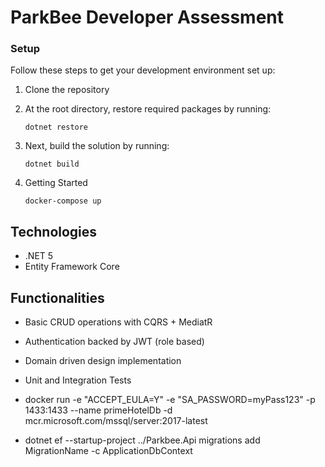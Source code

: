 # ParkBee Developer Assessment

### Setup
Follow these steps to get your development environment set up:

  1. Clone the repository
  2. At the root directory, restore required packages by running:
      ```
     dotnet restore
     ```
  3. Next, build the solution by running:
     ```
     dotnet build
     ```

  4.  Getting Started     
     
      ```
      docker-compose up
      ```

## Technologies
* .NET 5
* Entity Framework Core 

## Functionalities
-  Basic CRUD operations with CQRS + MediatR  
-  Authentication backed by JWT (role based)
-	 Domain driven design implementation
-	 Unit and Integration Tests



- docker run -e "ACCEPT_EULA=Y" -e "SA_PASSWORD=myPass123" -p 1433:1433 --name primeHotelDb -d mcr.microsoft.com/mssql/server:2017-latest
- dotnet ef --startup-project ../Parkbee.Api migrations add MigrationName -c ApplicationDbContext
